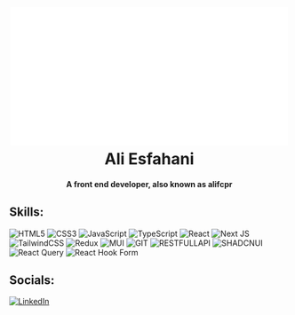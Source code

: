 <h1 align="center">
  <br>
  <a href="https://www.linkedin.com/in/ali-esfahani-baa6b3237/"><img src="./logo.png" alt="ali esfahani" width="500"></a>
  <br>
  Ali Esfahani
</h1>
<h4 align="center">A front end developer, also known as alifcpr</h4>

## Skills:

![HTML5](https://img.shields.io/badge/html5-%23E34F26.svg?style=for-the-badge&logo=html5&logoColor=white) ![CSS3](https://img.shields.io/badge/css3-%231572B6.svg?style=for-the-badge&logo=css3&logoColor=white) ![JavaScript](https://img.shields.io/badge/javascript-%23323330.svg?style=for-the-badge&logo=javascript&logoColor=%23F7DF1E) ![TypeScript](https://img.shields.io/badge/typescript-%23007ACC.svg?style=for-the-badge&logo=typescript&logoColor=white) ![React](https://img.shields.io/badge/react-%2320232a.svg?style=for-the-badge&logo=react&logoColor=%2361DAFB) ![Next JS](https://img.shields.io/badge/Next-black?style=for-the-badge&logo=next.js&logoColor=white) ![TailwindCSS](https://img.shields.io/badge/tailwindcss-%2338B2AC.svg?style=for-the-badge&logo=tailwind-css&logoColor=white) ![Redux](https://img.shields.io/badge/redux-%23593d88.svg?style=for-the-badge&logo=redux&logoColor=white) ![MUI](https://img.shields.io/badge/MUI-%230081CB.svg?style=for-the-badge&logo=mui&logoColor=white) ![GIT](https://img.shields.io/badge/git-%23F05033.svg?style=for-the-badge&logo=git&logoColor=white) ![RESTFULLAPI](https://camo.githubusercontent.com/c34dee682c94982dc8ddb35dfee235d7d4fdc1f85e21ab28a46aaad1aaa64dce/68747470733a2f2f696d672e736869656c64732e696f2f62616467652f2d5265737466756c2532304150492d3030383030303f7374796c653d666f722d7468652d6261646765266c6f676f3d7265737466756c2d617069266c6f676f436f6c6f723d7768697465) ![SHADCNUI](https://img.shields.io/badge/shadcn%20ui-black?style=for-the-badge&logoColor=white) ![React Query](https://img.shields.io/badge/-React%20Query-FF4154?style=for-the-badge&logo=react%20query&logoColor=white) ![React Hook Form](https://img.shields.io/badge/React%20Hook%20Form-%23EC5990.svg?style=for-the-badge&logo=reacthookform&logoColor=white)





<!-- Proudly created with GPRM ( https://gprm.itsvg.in ) -->

## Socials:

[![LinkedIn](https://img.shields.io/badge/Linkedin-2CA5E0?style=for-the-badge&logo=linkedin&logoColor=white)](https://www.linkedin.com/in/ali-esfahani-baa6b3237/)
